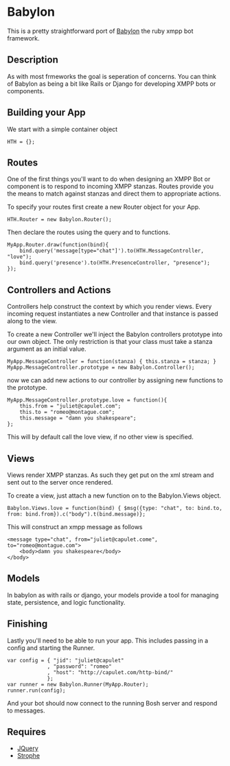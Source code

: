# Babylon #

This is a pretty straightforward port of <a href="http://github.com/julien51/babylon">Babylon</a> the ruby xmpp bot framework.

## Description ##

As with most frmeworks the goal is seperation of concerns. You can think of Babylon as being a bit like Rails or Django for developing XMPP bots or components.

## Building your App ##

We start with a simple container object

    HTH = {};

## Routes ##

One of the first things you'll want to do when designing an XMPP Bot or component is to respond to incoming XMPP stanzas. Routes provide you the means to match against stanzas and direct them to appropriate actions.

To specify your routes first create a new Router object for your App.

    HTH.Router = new Babylon.Router();

Then declare the routes using the query and to functions.

    MyApp.Router.draw(function(bind){
        bind.query('message[type="chat"]').to(HTH.MessageController, "love");
        bind.query('presence').to(HTH.PresenceController, "presence");
    });


## Controllers and Actions ##

Controllers help construct the context by which you render views. Every incoming request instantiates a new Controller and that instance is passed along to the view.

To create a new Controller we'll inject the Babylon controllers prototype into our own object. The only restriction is that your class must take a stanza argument as an initial value.

    MyApp.MessageController = function(stanza) { this.stanza = stanza; }
    MyApp.MessageController.prototype = new Babylon.Controller();

now we can add new actions to our controller by assigning new functions to the prototype.

    MyApp.MessageController.prototype.love = function(){
        this.from = "juliet@capulet.com";
        this.to = "romeo@montague.com";
        this.message = "damn you shakespeare";
    };

This will by default call the love view, if no other view is specified.
    
## Views ##

Views render XMPP stanzas. As such they get put on the xml stream and sent out to the server once rendered.

To create a view, just attach a new function on to the Babylon.Views object.

    Babylon.Views.love = function(bind) { $msg({type: "chat", to: bind.to, from: bind.from}).c("body").t(bind.message)};

This will construct an xmpp message as follows

    <message type="chat", from="juliet@capulet.come", to="romeo@montague.com">
        <body>damn you shakespeare</body>
    </body>

## Models ##

In babylon as with rails or django, your models provide a tool for managing state, persistence, and logic functionality.

## Finishing ##

Lastly you'll need to be able to run your app. This includes passing in a config and starting the Runner.

    var config = { "jid": "juliet@capulet"
                 , "password": "romeo"
                 , "host": "http://capulet.com/http-bind/"
                 };
    var runner = new Babylon.Runner(MyApp.Router);
    runner.run(config);

And your bot should now connect to the running Bosh server and respond to messages.

## Requires ##

* <a href="http://jquery.com/">JQuery</a>
* <a href="http://code.stanziq.com/strophe/">Strophe</a>

